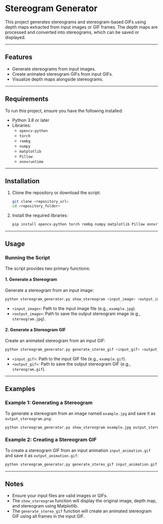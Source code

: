 
# Stereogram Generator

This project generates stereograms and stereogram-based GIFs using depth maps extracted from input images or GIF frames. The depth maps are processed and converted into stereograms, which can be saved or displayed.

---

## Features

- Generate stereograms from input images.
- Create animated stereogram GIFs from input GIFs.
- Visualize depth maps alongside stereograms.

---

## Requirements

To run this project, ensure you have the following installed:

- Python 3.8 or later
- Libraries:
  - `opencv-python`
  - `torch`
  - `rembg`
  - `numpy`
  - `matplotlib`
  - `Pillow`
  - `onnxruntime`

---

## Installation

1. Clone the repository or download the script:
   ```bash
   git clone <repository_url>
   cd <repository_folder>
   ```

2. Install the required libraries:
   ```bash
   pip install opencv-python torch rembg numpy matplotlib Pillow onnxruntime
   ```

---

## Usage

### Running the Script

The script provides two primary functions:

#### 1. **Generate a Stereogram**
Generate a stereogram from an input image:
   ```bash
   python stereogram_generator.py show_stereogram <input_image> <output_image>
   ```
   - `<input_image>`: Path to the input image file (e.g., `example.jpg`).
   - `<output_image>`: Path to save the output stereogram image (e.g., `stereogram.jpg`).

#### 2. **Generate a Stereogram GIF**
Create an animated stereogram from an input GIF:
   ```bash
   python stereogram_generator.py generate_stereo_gif <input_gif> <output_gif>
   ```
   - `<input_gif>`: Path to the input GIF file (e.g., `example.gif`).
   - `<output_gif>`: Path to save the output stereogram GIF (e.g., `stereogram.gif`).

---

## Examples

### Example 1: Generating a Stereogram
To generate a stereogram from an image named `example.jpg` and save it as `output_stereogram.png`:
```bash
python stereogram_generator.py show_stereogram example.jpg output_stereogram.jpg
```

### Example 2: Creating a Stereogram GIF
To create a stereogram GIF from an input animation `input_animation.gif` and save it as `output_animation.gif`:
```bash
python stereogram_generator.py generate_stereo_gif input_animation.gif output_animation.gif
```

---

## Notes

- Ensure your input files are valid images or GIFs.
- The `show_stereogram` function will display the original image, depth map, and stereogram using Matplotlib.
- The `generate_stereo_gif` function will create an animated stereogram GIF using all frames in the input GIF.

